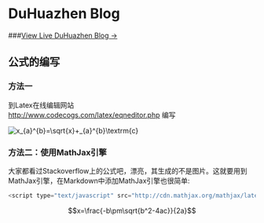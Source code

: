 # DuHuazhen Blog

 ###[View Live DuHuazhen Blog &rarr;](https://duhuazhen.github.io)  <br>


## 公式的编写      

### 方法一  
 
到Latex在线编辑网站  
http://www.codecogs.com/latex/eqneditor.php  编写 

<img src="http://latex.codecogs.com/gif.latex?x_{a}^{b}=\sqrt{x}&plus;_{a}^{b}\textrm{c}" title="x_{a}^{b}=\sqrt{x}+_{a}^{b}\textrm{c}" />

### 方法二：使用MathJax引擎
大家都看过Stackoverflow上的公式吧，漂亮，其生成的不是图片。这就要用到MathJax引擎，在Markdown中添加MathJax引擎也很简单:  

```javascript
<script type="text/javascript" src="http://cdn.mathjax.org/mathjax/latest/MathJax.js?config=default"></script>
```
<script type="text/javascript" src="http://cdn.mathjax.org/mathjax/latest/MathJax.js?config=default"></script>
$$x=\frac{-b\pm\sqrt{b^2-4ac}}{2a}$$
